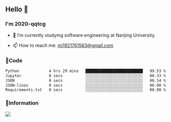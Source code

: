 ## Hello 👋


### I'm 2020-qqtcg

- 🔭 I’m currently studying software engineering at Nanjing University. 
<!-- - 🌱 I’m currently learning MLsys and -->
<!-- - 👯 I’m looking to collaborate on ... -->
<!-- - 🤔 I’m looking for help with ... -->
<!-- - 💬 Ask me about ... -->
- 📫 How to reach me: mj1921761583@gmail.com
<!-- - 😄 Pronouns: ... -->
<!-- - ⚡ Fun fact: ... -->

### 🌱Code
<!--START_SECTION:waka-->

```txt
Python             4 hrs 29 mins   █████████████████████████   99.53 %
Jupyter            0 secs          ░░░░░░░░░░░░░░░░░░░░░░░░░   00.33 %
JSON               0 secs          ░░░░░░░░░░░░░░░░░░░░░░░░░   00.14 %
JSON-lines         0 secs          ░░░░░░░░░░░░░░░░░░░░░░░░░   00.00 %
Requirements.txt   0 secs          ░░░░░░░░░░░░░░░░░░░░░░░░░   00.00 %
```

<!--END_SECTION:waka-->

### 💬Information
![](https://github-readme-stats.vercel.app/api?username=2020-qqtcg&theme=buefy&hide_border=false)


<!-- <div align="center"> <img src="https://github-readme-activity-graph.vercel.app/graph?username=2020-qqtcg&theme=minimal" /> </div> -->


